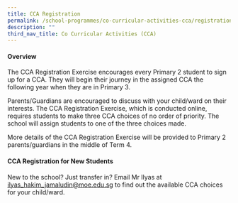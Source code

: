 ```yaml
---
title: CCA Registration
permalink: /school-programmes/co-curricular-activities-cca/registration/
description: ""
third_nav_title: Co Curricular Activities (CCA)
---
```

#### Overview
The CCA Registration Exercise encourages every Primary 2 student to sign up for a CCA. They will begin their journey in the assigned CCA the following year when they are in Primary 3. 

Parents/Guardians are encouraged to discuss with your child/ward on their interests. The CCA Registration Exercise, which is conducted online, requires students to make three CCA choices of no order of priority. The school will assign students to one of the three choices made.

More details of the CCA Registration Exercise will be provided to Primary 2 parents/guardians in the middle of Term 4.


#### CCA Registration for New Students
New to the school? Just transfer in? Email Mr Ilyas at ilyas_hakim_jamaludin@moe.edu.sg to find out the available CCA choices for your child/ward.